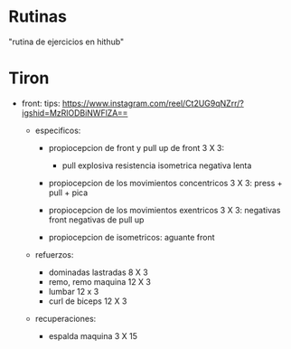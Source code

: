 # Rutinas
"rutina de ejercicios en hithub"

# Tiron 
* front:
  tips:
  https://www.instagram.com/reel/Ct2UG9qNZrr/?igshid=MzRlODBiNWFlZA==
    * especificos: 
        - propiocepcion de front y pull up de front 3 X 3:
            + pull explosiva
            resistencia isometrica
            negativa lenta

        - propiocepcion de los movimientos concentricos 3 X 3:
            press + pull + pica
        
        - propiocepcion de los movimientos exentricos 3 X 3:
            negativas front
            negativas de pull up
        
        - propiocepcion de isometricos: 
            aguante front
    
    * refuerzos:
        - dominadas lastradas 8 X 3
        - remo, remo maquina 12 X 3
        - lumbar 12 x 3
        - curl de biceps 12 X 3
    
    * recuperaciones: 
        - espalda maquina 3 X 15
        
            

